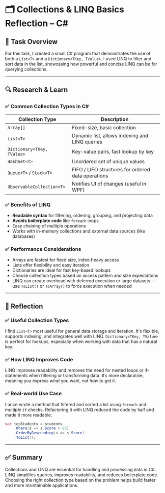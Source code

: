 # 🗂️ Collections & LINQ Basics Reflection – C#

## 🎯 Task Overview

For this task, I created a small C# program that demonstrates the use of both a `List<T>` and a `Dictionary<TKey, TValue>`. I used LINQ to filter and sort data in the list, showcasing how powerful and concise LINQ can be for querying collections.

---

## 🔍 Research & Learn

### ✅ Common Collection Types in C#

| Collection Type       | Description                                           |
|------------------------|-------------------------------------------------------|
| `Array[]`             | Fixed-size, basic collection                          |
| `List<T>`             | Dynamic list, allows indexing and LINQ queries        |
| `Dictionary<TKey, TValue>` | Key-value pairs, fast lookup by key               |
| `HashSet<T>`          | Unordered set of unique values                        |
| `Queue<T>` / `Stack<T>` | FIFO / LIFO structures for ordered data operations   |
| `ObservableCollection<T>` | Notifies UI of changes (useful in WPF)            |

### ✅ Benefits of LINQ

- **Readable syntax** for filtering, ordering, grouping, and projecting data
- **Avoids boilerplate code** like `foreach` loops
- Easy chaining of multiple operations
- Works with in-memory collections and external data sources (like databases)

### ✅ Performance Considerations

- Arrays are fastest for fixed size, index-heavy access
- Lists offer flexibility and easy iteration
- Dictionaries are ideal for fast key-based lookups
- Choose collection types based on access pattern and size expectations
- LINQ can create overhead with deferred execution or large datasets — use `ToList()` or `ToArray()` to force execution when needed

---

## 📝 Reflection

### ✅ Useful Collection Types

I find `List<T>` most useful for general data storage and iteration. It's flexible, supports indexing, and integrates well with LINQ. `Dictionary<TKey, TValue>` is perfect for lookups, especially when working with data that has a natural key.

### ✅ How LINQ Improves Code

LINQ improves readability and removes the need for nested loops or if-statements when filtering or transforming data. It’s more declarative, meaning you express *what* you want, not *how* to get it.

### ✅ Real-world Use Case

I once wrote a method that filtered and sorted a list using `foreach` and multiple `if` checks. Refactoring it with LINQ reduced the code by half and made it more readable:
```csharp
var topStudents = students
    .Where(s => s.Score > 85)
    .OrderByDescending(s => s.Score)
    .ToList();
```

---

## ✅ Summary

Collections and LINQ are essential for handling and processing data in C#. LINQ simplifies queries, improves readability, and reduces boilerplate code. Choosing the right collection type based on the problem helps build faster and more maintainable applications.
